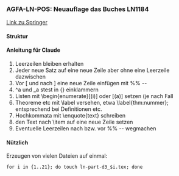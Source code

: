 ### AGFA-LN-POS: Neuauflage das Buches LN1184


[Link zu Springer](https://www.springer.com/gp/authors-editors/book-authors-editors/your-publication-journey)

#### Struktur



#### Anleitung für Claude

1. Leerzeilen bleiben erhalten
2. Jeder neue Satz auf eine neue Zeile aber ohne eine Leerzeile dazwischen
3. Vor \[ und nach \] eine neue Zeile einfügen mit %% -- 
4. ^a und \_a stest in {} einklammern
5. Listen mit \begin{enumerate}[(i)] oder [(a)] setzen (je nach Fall
6. Theoreme etc mit \label versehen, etwa \label{thm:nummer}; entsprechend bei Definitionen etc.
7. Hochkommata mit \enquote{text} schreiben
8. den Text nach \item auf eine neue Zeile setzen
9. Eventuelle Leerzeilen nach bzw. vor %% -- wegmachen

#### Nützlich

Erzeugen von vielen Dateien auf einmal:

`for i in {1..21}; do touch ln-part-d3_$i.tex; done`

